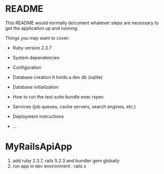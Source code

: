 # README

This README would normally document whatever steps are necessary to get the
application up and running.

Things you may want to cover:

* Ruby version
2.3.7

* System dependencies

* Configuration

* Database creation
It holds a dev db (sqlite)

* Database initialization

* How to run the test suite
bundle exec rspec

* Services (job queues, cache servers, search engines, etc.)

* Deployment instructions

* ...
# MyRailsApiApp

1. add ruby 2.3.7, rails 5.2.3 and bundler gem globally 
2. run app in dev environment : rails s